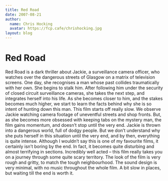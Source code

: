 ```yaml
---
title: Red Road
date: 2007-08-21
author:
  name: Chris Hocking
  avatar: https://fcp.cafe/chrishocking.jpg
layout: blog
---
```

# Red Road

Red Road is a dark thriller about Jackie, a surveillance camera officer, who watches over the dangerous streets of Glasgow on a matrix of television screens. One day, she recognises a man whose past collides traumatically with her own. She begins to stalk him. After following him under the security of closed circuit surveillance cameras, she takes the next step, and integrates herself into his life. As she becomes closer to him, and the stakes becomes much higher, we start to learn the facts behind why she is so intent of hunting down this man. This film starts off really slow. We observe Jackie watching camera footage of uneventful streets and shop fronts. But, as she becomes more obsessed with keeping tabs on the mystery man, the film gains momentum, and doesn’t stop until the very end. Jackie is thrown into a dangerous world, full of dodgy people. But we don’t understand why she puts herself in this situation until the very end, and by then, everything is quite intense. Although I wouldn’t say this is one of my favourite films, it certainly isn’t boring by the end. In fact, it becomes quite disturbing and almost terrifying in sections. Incredibly well acted – this film really takes you on a journey through some quite scary territory. The look of the film is very rough and gritty, to match the tough neighbourhood. The sound design is very minimal, with no music throughout the whole film. A bit slow in places, but waiting till the end is worth it.